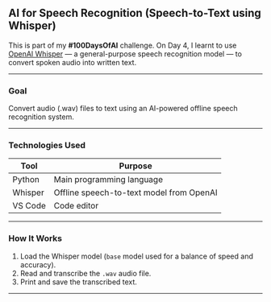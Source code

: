 
##  AI for Speech Recognition (Speech-to-Text using Whisper)

This is part of my **#100DaysOfAI** challenge. On Day 4, I learnt to use [OpenAI Whisper](https://github.com/openai/whisper) — a general-purpose speech recognition model — to convert spoken audio into written text.


---

### **Goal**
Convert audio (.wav) files to text using an AI-powered offline speech recognition system.

---

### **Technologies Used**

| Tool         | Purpose                                        |
|--------------|------------------------------------------------|
| Python       | Main programming language                      |
| Whisper      | Offline speech-to-text model from OpenAI       |
| VS Code      | Code editor                                    |

---


### **How It Works**
1. Load the Whisper model (`base` model used for a balance of speed and accuracy).
2. Read and transcribe the `.wav` audio file.
3. Print and save the transcribed text.

---

